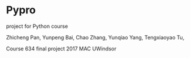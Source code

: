 # Pypro
project for Python course

Zhicheng Pan,
Yunpeng Bai,
Chao Zhang,
Yunqiao Yang, 
Tengxiaoyao Tu, 

Course 634 final project
2017 MAC UWindsor
